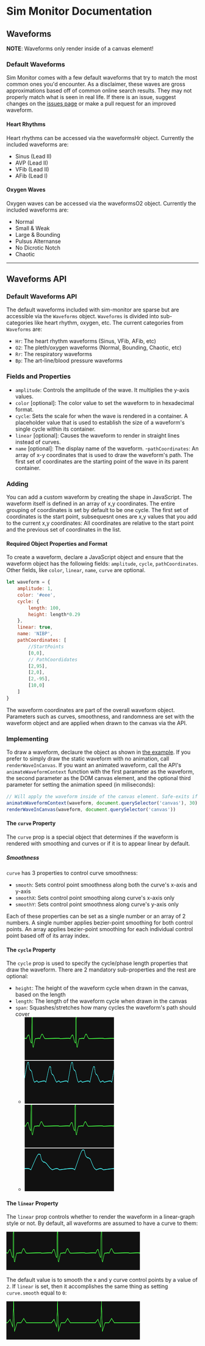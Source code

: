 # Sim Monitor Documentation

## Waveforms

**NOTE**: Waveforms only render inside of a canvas element!

### Default Waveforms

Sim Monitor comes with a few default waveforms that try to match the most common ones you'd encounter.
As a disclaimer, these waves are gross approximations based off of common online search results.
They may not properly match what is seen in real life.
If there is an issue, suggest changes on the [issues page](https://github.com/JoshuaSpann/sim-monitor/issues) or make a pull request for an improved waveform.

#### Heart Rhythms

Heart rhythms can be accessed via the waveformsHr object.
Currently the included waveforms are:
- Sinus (Lead II)
- AVP (Lead II)
- VFib (Lead II)
- AFib (Lead I)

#### Oxygen Waves

Oxygen waves can be accessed via the waveformsO2 object.
Currently the included waveforms are:
- Normal
- Small & Weak
- Large & Bounding
- Pulsus Alternanse
- No Dicrotic Notch
- Chaotic

---

## Waveforms API

### Default Waveforms API

The default waveforms included with sim-monitor are sparse but are accessible via the `Waveforms` object.
`Waveforms` is divided into sub-categories like heart rhythm, oxygen, etc.
The current categories from `Waveforms` are:
- `Hr`: The heart rhythm waveforms (Sinus, VFib, AFib, etc)
- `O2`: The pleth/oxygen waveforms (Normal, Bounding, Chaotic, etc)
- `Rr`: The respiratory waveforms
- `Bp`: The art-line/blood pressure waveforms

### Fields and Properties

- `amplitude`: Controls the amplitude of the wave. It multiplies the y-axis values.
- `color` [optional]: The color value to set the waveform to in hexadecimal format.
- `cycle`: Sets the scale for when the wave is rendered in a container. A placeholder value that is used to establish the size of a waveform's single cycle within its container.
- `linear` [optional]: Causes the waveform to render in straight lines instead of curves.
- `name` [optional]: The display name of the waveform.
-`pathCoordinates`: An array of x-y coordinates that is used to draw the waveform's path. The first set of coordinates are the starting point of the wave in its parent container.

### Adding

You can add a custom waveform by creating the shape in JavaScript.
The waveform itself is defined in an array of x,y coordinates.
The entire grouping of coordinates is set by default to be one cycle.
The first set of coordinates is the start point, subsequesnt ones are x,y values that you add to the current x,y coordinates:
All coordinates are relative to the start point and the previous set of coordinates in the list.

#### Required Object Properties and Format

To create a waveform, declare a JavaScript object and ensure that the waveform object has the following fields: `amplitude`, `cycle`, `pathCoordinates`.
Other fields, like `color`, `linear`, `name`, `curve` are optional.

```JavaScript
let waveform = {
	amplitude: 1,
	color: '#eee',
	cycle: {
		length: 100,
		height: length*0.29
	},
	linear: true,
	name: 'NIBP',
	pathCoordinates: [
		//StartPoints
		[0,0],
		// PathCoordidates
		[2,95],
		[2,0],
		[2,-95],
		[10,0]
	]
}
```

The waveform coordinates are part of the overall waveform object.
Parameters such as curves, smoothness, and randomness are set with the waveform object and are applied when drawn to the canvas via the API.

### Implementing

To draw a waveform, declaure the object as shown in [the example](#required-object-properties-and-format).
If you prefer to simply draw the static waveform with no animation, call `renderWaveInCanvas`.
If you want an animated waveform, call the API's `animateWaveformContext` function with the first parameter as the waveform, the second parameter as the DOM canvas element, and the optional third parameter for setting the animation speed (in miliseconds):

```JavaScript
// Will apply the waveform inside of the canvas element. Safe-exits if not a canvas with a 2D context
animateWaveformContext(waveform, document.querySelector('canvas'), 30)
renderWaveInCanvas(waveform, document.querySelector('canvas'))
```

#### The `curve` Property

The `curve` prop is a special object that determines if the waveform is rendered with smoothing and curves or if it is to appear linear by default.

##### Smoothness
`curve` has 3 properties to control curve smoothness:
- `smooth`: Sets control point smoothness along both the curve's x-axis and y-axis
- `smoothX`: Sets control point smoothing along curve's x-axis only
- `smoothY`: Sets control point smoothness along curve's y-axis only

Each of these properties can be set as a single number or an array of 2 numbers.
A single number applies bezier-point smoothing for both control points.
An array applies bezier-point smoothing for each individual control point based off of its array index.

#### The `cycle` Property

The `cycle` prop is used to specify the cycle/phase length properties that draw the waveform.
There are 2 mandatory sub-properties and the rest are optional:
- `height`: The height of the waveform cycle when drawn in the canvas, based on the length
- `length`: The length of the waveform cycle when drawn in the canvas
- `span`: Squashes/stretches how many cycles the waveform's path should cover
    - ![Two waveforms with the same, default cycle length](img/waveform.cycle.span=0.png)
    - ![The same two waveforms with the same cycle length, but the second's cycle.span=2](img/waveform.cycle.span=2.png)

#### The `linear` Property

The `linear` prop controls whether to render the waveform in a linear-graph style or not.
By default, all waveforms are assumed to have a curve to them:

![A waveform with the default curve assigned](img/waveform.linear=false.png)

The default value is to smooth the x and y curve control points by a value of `2`.
If `linear` is set, then it accomplishes the same thing as setting `curve.smooth` equal to `0`:

![The same waveform but with linear set to true](img/waveform.linear=true.png)
